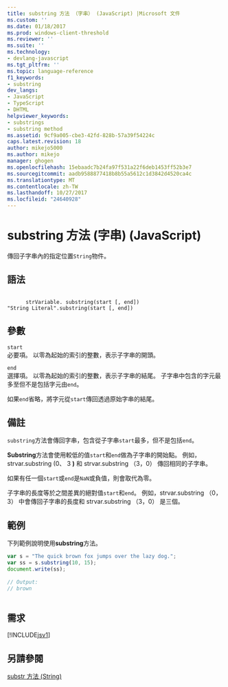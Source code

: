```yaml
---
title: substring 方法 （字串） (JavaScript) |Microsoft 文件
ms.custom: ''
ms.date: 01/18/2017
ms.prod: windows-client-threshold
ms.reviewer: ''
ms.suite: ''
ms.technology:
- devlang-javascript
ms.tgt_pltfrm: ''
ms.topic: language-reference
f1_keywords:
- substring
dev_langs:
- JavaScript
- TypeScript
- DHTML
helpviewer_keywords:
- substrings
- substring method
ms.assetid: 9cf9a005-cbe3-42fd-828b-57a39f54224c
caps.latest.revision: 18
author: mikejo5000
ms.author: mikejo
manager: ghogen
ms.openlocfilehash: 15ebaadc7b24fa97f531a22f6deb1453ff52b3e7
ms.sourcegitcommit: aadb9588877418b8b55a5612c1d3842d4520ca4c
ms.translationtype: MT
ms.contentlocale: zh-TW
ms.lasthandoff: 10/27/2017
ms.locfileid: "24640928"
---
```

# <a name="substring-method-string-javascript"></a>substring 方法 (字串) (JavaScript)
傳回子字串內的指定位置`String`物件。  
  
## <a name="syntax"></a>語法  
  
```  
  
      strVariable. substring(start [, end])  
"String Literal".substring(start [, end])   
```  
  
## <a name="parameters"></a>參數  
 `start`  
 必要項。 以零為起始的索引的整數，表示子字串的開頭。  
  
 `end`  
 選擇項。 以零為起始的索引的整數，表示子字串的結尾。 子字串中包含的字元最多至但不是包括字元由`end`。  
  
 如果`end`省略，將字元從`start`傳回透過原始字串的結尾。  
  
## <a name="remarks"></a>備註  
 `substring`方法會傳回字串，包含從子字串`start`最多，但不是包括`end`。  
  
 **Substring**方法會使用較低的值`start`和`end`做為子字串的開始點。 例如，strvar.substring (0、 3 **)** 和 strvar.substring （3，0） 傳回相同的子字串。  
  
 如果有任一個`start`或`end`是`NaN`或負值，則會取代為零。  
  
 子字串的長度等於之間差異的絕對值`start`和`end`。 例如，strvar.substring （0，3） 中會傳回子字串的長度和 strvar.substring （3，0） 是三個。  
  
## <a name="example"></a>範例  
 下列範例說明使用**substring**方法。  
  
```JavaScript  
var s = "The quick brown fox jumps over the lazy dog.";  
var ss = s.substring(10, 15);  
document.write(ss);  
  
// Output:  
// brown  
  
```  
  
## <a name="requirements"></a>需求  
 [!INCLUDE[jsv1](../../javascript/misc/includes/jsv1-md.md)]  
  
## <a name="see-also"></a>另請參閱  
 [substr 方法 (String)](../../javascript/reference/substr-method-string-javascript.md)